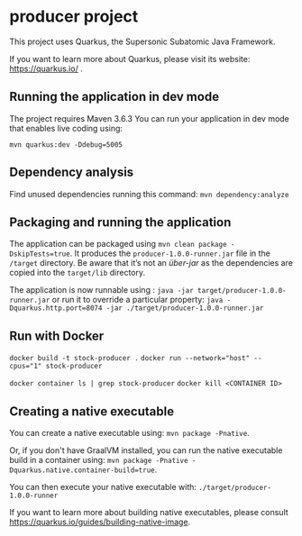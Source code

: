 # producer project

This project uses Quarkus, the Supersonic Subatomic Java Framework.

If you want to learn more about Quarkus, please visit its website: https://quarkus.io/ .

## Running the application in dev mode

The project requires Maven 3.6.3
You can run your application in dev mode that enables live coding using:
```
mvn quarkus:dev -Ddebug=5005
```

## Dependency analysis

Find unused dependencies running this command:
`mvn dependency:analyze`

## Packaging and running the application

The application can be packaged using 
`mvn clean package -DskipTests=true`.
It produces the `producer-1.0.0-runner.jar` file in the `/target` directory.
Be aware that it’s not an _über-jar_ as the dependencies are copied into the `target/lib` directory.

The application is now runnable using :
`java -jar target/producer-1.0.0-runner.jar`
or run it to override a particular property:
`java -Dquarkus.http.port=8074 -jar ./target/producer-1.0.0-runner.jar`

## Run with Docker
`docker build -t stock-producer .`
`docker run --network="host" --cpus="1" stock-producer`

`docker container ls | grep stock-producer`
`docker kill <CONTAINER ID>`

## Creating a native executable

You can create a native executable using: `mvn package -Pnative`.

Or, if you don't have GraalVM installed, you can run the native executable build in a container using: `mvn package -Pnative -Dquarkus.native.container-build=true`.

You can then execute your native executable with: `./target/producer-1.0.0-runner`

If you want to learn more about building native executables, please consult https://quarkus.io/guides/building-native-image.
